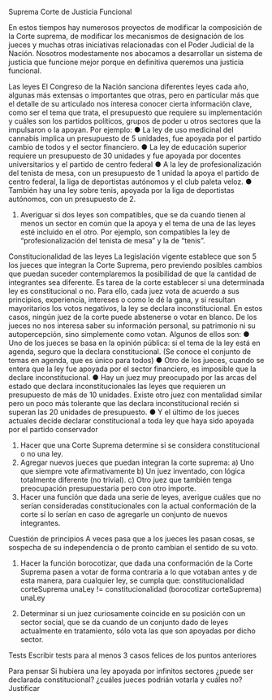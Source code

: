 Suprema Corte de Justicia Funcional

En estos tiempos hay numerosos proyectos de modificar la composición de la Corte suprema, de modificar los mecanismos de designación de los jueces y muchas otras iniciativas relacionadas con el Poder Judicial de la Nación. 
Nosotros modestamente nos abocamos a desarrollar un sistema de justicia que funcione mejor porque en definitiva queremos una justicia funcional. 


Las leyes
El Congreso de la Nación sanciona diferentes leyes cada año, algunas más extensas o importantes que otras, pero en particular más que el detalle de su articulado nos interesa conocer cierta información clave, como ser el tema que trata, el presupuesto que requiere su implementación y cuáles son los partidos políticos, grupos de poder u otros sectores que la impulsaron o la apoyan. 
Por ejemplo:
●	La ley de uso medicinal del cannabis implica un presupuesto de 5 unidades, fue apoyada por el partido cambio de todos y el sector financiero.
●	La ley de educación superior requiere un presupuesto de 30 unidades y fue apoyada por docentes universitarios y el partido de centro federal
●	A la ley de profesionalización del tenista de mesa, con un presupuesto de 1 unidad la apoya el partido de centro federal, la liga de deportistas autónomos y el club paleta veloz. 
●	También hay una ley sobre tenis, apoyada por la liga de deportistas autónomos, con un presupuesto de 2.
 
1.	Averiguar si dos leyes son compatibles, que se da cuando tienen al menos un sector en común que la apoya y el tema de una de las leyes esté incluido en el otro. Por ejemplo, son compatibles la ley de “profesionalización del tenista de mesa” y la de “tenis”.

Constitucionalidad de las leyes
La legislación vigente establece que son 5 los jueces que integran la Corte Suprema, pero previendo posibles cambios que puedan suceder contemplaremos la posibilidad de que la cantidad de integrantes sea diferente.  Es tarea de la corte establecer si una determinada ley es constitucional o no. Para ello, cada juez vota de acuerdo a sus principios, experiencia, intereses o como le dé la gana, y si resultan mayoritarios los votos negativos, la ley se declara inconstitucional. En estos casos, ningún juez de la corte puede abstenerse o votar en blanco. 
De los jueces no nos interesa saber su información personal, su patrimonio ni su autopercepción, sino simplemente como votan.
Algunos de ellos son:
●	Uno de los jueces se basa en la opinión pública: si el tema de la ley está en agenda, seguro que la declara constitucional. (Se conoce el conjunto de temas en agenda, que es único para todos)
●	Otro de los jueces, cuando se entera que la ley fue apoyada por el sector financiero, es imposible que la declare inconstitucional.
●	Hay un juez muy preocupado por las arcas del estado que declara inconstitucionales las leyes que requieren un presupuesto de más de 10 unidades. Existe otro juez con mentalidad similar pero un poco más tolerante que las declara inconstitucional recién si superan las 20 unidades de presupuesto.
●	Y el último de los jueces actuales decide declarar constitucional a toda ley que haya sido apoyada por el partido conservador

1)	Hacer que una Corte Suprema determine si se considera constitucional o no una ley.
2)	Agregar nuevos jueces que puedan integran la corte suprema:
a)	Uno que siempre vote afirmativamente
b)	Un juez inventado, con lógica totalmente diferente (no trivial).
c)	Otro juez que también tenga preocupación presupuestaria pero con otro importe.
3)	Hacer una función que dada una serie de leyes, averigue cuáles que no serían consideradas constitucionales con la actual conformación de la corte sí lo serían en caso de agregarle un conjunto de nuevos integrantes. 
 
Cuestión de principios 
A veces pasa que a los jueces les pasan cosas, se sospecha de su independencia o de pronto cambian el sentido de su voto. 

1.	Hacer la función borocotizar, que dada una conformación de la Corte Suprema pasen a votar de forma contraria a lo que votaban antes y de esta manera, para cualquier ley, se cumpla que: 
constitucionalidad corteSuprema unaLey != constitucionalidad (borocotizar corteSuprema) unaLey

2.	Determinar si un juez curiosamente coincide en su posición con un sector social, que se da cuando de un conjunto dado de leyes actualmente en tratamiento, sólo vota las que son apoyadas por dicho sector.

Tests
Escribir tests para al menos 3 casos felices de los puntos anteriores

Para pensar
Si hubiera una ley apoyada por infinitos sectores ¿puede ser declarada constitucional? ¿cuáles jueces podrián votarla y cuáles no? Justificar

